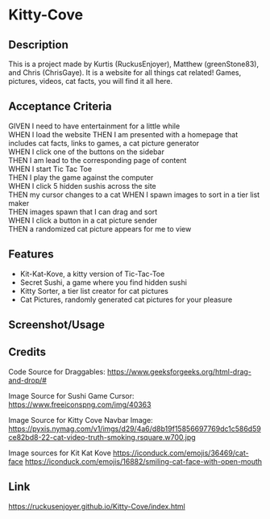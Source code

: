 # Kitty-Cove

## Description
This is a project made by Kurtis (RuckusEnjoyer), Matthew (greenStone83), and Chris (ChrisGaye). It is a website for all things cat related! Games, pictures, videos, cat facts, you will find it all here.

## Acceptance Criteria
GIVEN I need to have entertainment for a little while   
WHEN I load the website 
THEN I am presented with a homepage that includes cat facts, links to games, a cat picture generator    
WHEN I click one of the buttons on the sidebar  
THEN I am lead to the corresponding page of content     
WHEN I start Tic Tac Toe        
THEN I play the game against the computer   
WHEN I click 5 hidden sushis across the site    
THEN my cursor changes to a cat 
WHEN I spawn images to sort in a tier list maker    
THEN images spawn that I can drag and sort  
WHEN I click a button in a cat picture sender   
THEN a randomized cat picture appears for me to view    

## Features
- Kit-Kat-Kove, a kitty version of Tic-Tac-Toe
- Secret Sushi, a game where you find hidden sushi
- Kitty Sorter, a tier list creator for cat pictures
- Cat Pictures, randomly generated cat pictures for your pleasure

## Screenshot/Usage


## Credits
Code Source for Draggables:
https://www.geeksforgeeks.org/html-drag-and-drop/#

Image Source for Sushi Game Cursor:
https://www.freeiconspng.com/img/40363

Image Source for Kitty Cove Navbar Image:
https://pyxis.nymag.com/v1/imgs/d29/4a6/d8b19f15856697769dc1c586d59ce82bd8-22-cat-video-truth-smoking.rsquare.w700.jpg

Image sources for Kit Kat Kove
https://iconduck.com/emojis/36469/cat-face
https://iconduck.com/emojis/16882/smiling-cat-face-with-open-mouth

## Link
https://ruckusenjoyer.github.io/Kitty-Cove/index.html